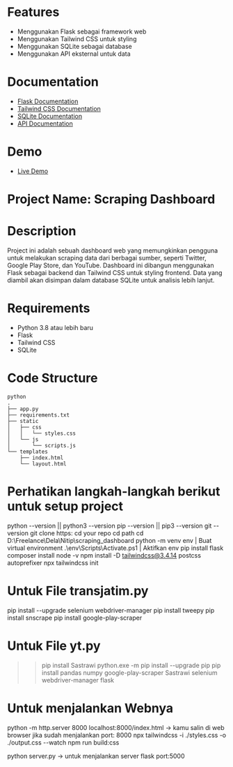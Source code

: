 # Features
- Menggunakan Flask sebagai framework web
- Menggunakan Tailwind CSS untuk styling
- Menggunakan SQLite sebagai database
- Menggunakan API eksternal untuk data

# Documentation
- [Flask Documentation](https://flask.palletsprojects.com/)
- [Tailwind CSS Documentation](https://tailwindcss.com/docs)
- [SQLite Documentation](https://www.sqlite.org/docs.html)
- [API Documentation](https://developer.example.com/docs)

# Demo
- [Live Demo](https://example.com/demo)
# Project Name: Scraping Dashboard
# Description
Project ini adalah sebuah dashboard web yang memungkinkan pengguna untuk melakukan scraping data dari berbagai sumber, seperti Twitter, Google Play Store, dan YouTube. Dashboard ini dibangun menggunakan Flask sebagai backend dan Tailwind CSS untuk styling frontend. Data yang diambil akan disimpan dalam database SQLite untuk analisis lebih lanjut.
# Requirements
- Python 3.8 atau lebih baru
- Flask
- Tailwind CSS
- SQLite



# Code Structure
```
python
.
├── app.py
├── requirements.txt
├── static
│   ├── css
│   │   └── styles.css
│   └── js
│       └── scripts.js
└── templates
    ├── index.html
    └── layout.html
```
# Perhatikan langkah-langkah berikut untuk setup project
python --version || python3 --version
pip --version || pip3 --version
git --version
git clone https:
cd your repo
cd path
cd D:\Freelance\Dela\Nitip\scraping_dashboard
python -m venv env | Buat virtual environment
.\env\Scripts\Activate.ps1 | Aktifkan env
pip install flask
composer install
node -v
npm install -D tailwindcss@3.4.14 postcss autoprefixer
npx tailwindcss init

# Untuk File transjatim.py
pip install --upgrade selenium webdriver-manager
pip install tweepy
pip install snscrape
pip install google-play-scraper

# Untuk File yt.py
>> pip install Sastrawi 
python.exe -m pip install --upgrade pip
pip install pandas numpy google-play-scraper Sastrawi selenium webdriver-manager flask

# Untuk menjalankan Webnya                                                                                                   
python -m http.server 8000
localhost:8000/index.html  -> kamu salin di web browser jika sudah menjalankan port: 8000
npx tailwindcss -i ./styles.css -o ./output.css --watch
npm run build:css

python server.py -> untuk menjalankan server flask port:5000
